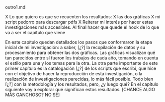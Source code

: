 outro1.md

X Lo que quiero es que se recuenten los resultados:
	X las dos gráficas
	X mi script pedorro para descargar pdfs
X Reiterar mi interés por hacer estas investigaciones más accesibles.
Al final hacer que quede el hook de lo que va a ser el capítulo que viene

En este capítulo quedan detallados los pasos que conformaron la etapa inicial de mi investigación: a saber, [¿?] la recopilación de datos y su procesamiento para obtener las dos gráficas. Las gráficas visualizan qué tan parecidos entre sí fueron los trabajos de cada año, tomando en cuenta el estilo para una y los temas para la otra. La otra parte importante de este primer capítulo es la catalogación [¿?] de los scripts que escribí, que hice con el objetivo de hacer la reproducción de esta investigación, o la realización de investigaciones parecidas, lo más fácil posible. Todo bien [¿?] con la metodología y los resultados, pero, ¿y luego qué? En el capítulo siguiente voy a explorar qué significan estos resultados. [CHANCE ALGO MÁS GANCHOSO? NO SÉ]
